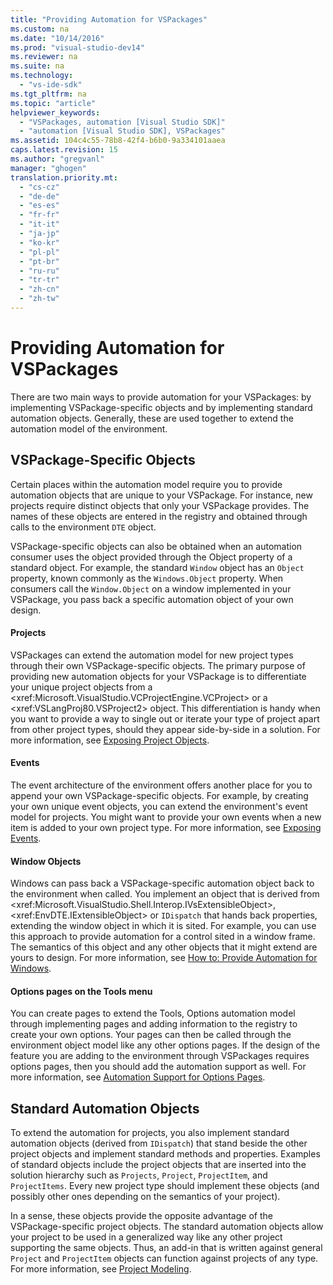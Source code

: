 ```yaml
---
title: "Providing Automation for VSPackages"
ms.custom: na
ms.date: "10/14/2016"
ms.prod: "visual-studio-dev14"
ms.reviewer: na
ms.suite: na
ms.technology: 
  - "vs-ide-sdk"
ms.tgt_pltfrm: na
ms.topic: "article"
helpviewer_keywords: 
  - "VSPackages, automation [Visual Studio SDK]"
  - "automation [Visual Studio SDK], VSPackages"
ms.assetid: 104c4c55-78b8-42f4-b6b0-9a334101aaea
caps.latest.revision: 15
ms.author: "gregvanl"
manager: "ghogen"
translation.priority.mt: 
  - "cs-cz"
  - "de-de"
  - "es-es"
  - "fr-fr"
  - "it-it"
  - "ja-jp"
  - "ko-kr"
  - "pl-pl"
  - "pt-br"
  - "ru-ru"
  - "tr-tr"
  - "zh-cn"
  - "zh-tw"
---
```

# Providing Automation for VSPackages
There are two main ways to provide automation for your VSPackages: by implementing VSPackage-specific objects and by implementing standard automation objects. Generally, these are used together to extend the automation model of the environment.  
  
## VSPackage-Specific Objects  
 Certain places within the automation model require you to provide automation objects that are unique to your VSPackage. For instance, new projects require distinct objects that only your VSPackage provides. The names of these objects are entered in the registry and obtained through calls to the environment `DTE` object.  
  
 VSPackage-specific objects can also be obtained when an automation consumer uses the object provided through the Object property of a standard object. For example, the standard `Window` object has an `Object` property, known commonly as the `Windows.Object` property. When consumers call the `Window.Object` on a window implemented in your VSPackage, you pass back a specific automation object of your own design.  
  
#### Projects  
 VSPackages can extend the automation model for new project types through their own VSPackage-specific objects. The primary purpose of providing new automation objects for your VSPackage is to differentiate your unique project objects from a \<xref:Microsoft.VisualStudio.VCProjectEngine.VCProject> or a \<xref:VSLangProj80.VSProject2> object. This differentiation is handy when you want to provide a way to single out or iterate your type of project apart from other project types, should they appear side-by-side in a solution. For more information, see [Exposing Project Objects](../extensibility/exposing-project-objects.md).  
  
#### Events  
 The event architecture of the environment offers another place for you to append your own VSPackage-specific objects. For example, by creating your own unique event objects, you can extend the environment's event model for projects. You might want to provide your own events when a new item is added to your own project type. For more information, see [Exposing Events](../extensibility/exposing-events-in-the-visual-studio-sdk.md).  
  
#### Window Objects  
 Windows can pass back a VSPackage-specific automation object back to the environment when called. You implement an object that is derived from \<xref:Microsoft.VisualStudio.Shell.Interop.IVsExtensibleObject>, \<xref:EnvDTE.IExtensibleObject> or `IDispatch` that hands back properties, extending the window object in which it is sited. For example, you can use this approach to provide automation for a control sited in a window frame. The semantics of this object and any other objects that it might extend are yours to design. For more information, see [How to: Provide Automation for Windows](../extensibility/how-to--provide-automation-for-windows.md).  
  
#### Options pages on the Tools menu  
 You can create pages to extend the Tools, Options automation model through implementing pages and adding information to the registry to create your own options. Your pages can then be called through the environment object model like any other options pages. If the design of the feature you are adding to the environment through VSPackages requires options pages, then you should add the automation support as well. For more information, see [Automation Support for Options Pages](../extensibility/automation-support-for-options-pages.md).  
  
## Standard Automation Objects  
 To extend the automation for projects, you also implement standard automation objects (derived from `IDispatch`) that stand beside the other project objects and implement standard methods and properties. Examples of standard objects include the project objects that are inserted into the solution hierarchy such as `Projects`, `Project`, `ProjectItem`, and `ProjectItems`. Every new project type should implement these objects (and possibly other ones depending on the semantics of your project).  
  
 In a sense, these objects provide the opposite advantage of the VSPackage-specific project objects. The standard automation objects allow your project to be used in a generalized way like any other project supporting the same objects. Thus, an add-in that is written against general `Project` and `ProjectItem` objects can function against projects of any type. For more information, see [Project Modeling](../extensibility/project-modeling.md).